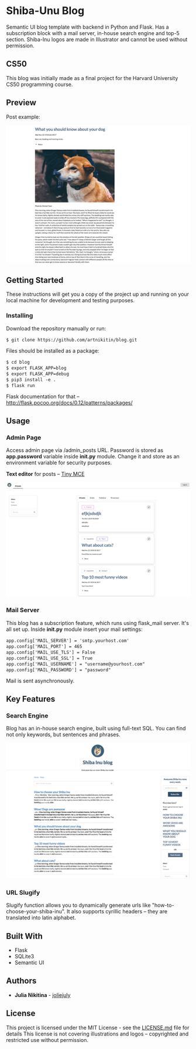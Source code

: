 # Shiba-Unu Blog

Semantic UI blog template with backend in Python and Flask. Has a subscription block with a mail server, in-house search engine and top-5 section. Shiba-Inu logos are made in Illustrator and cannot be used without permission.

## CS50

This blog was initially made as a final project for the Harvard University CS50 programming course.

## Preview

Post example:

![Alt text](blog/static/images/blog_post.jpg?raw=true)

## Getting Started

These instructions will get you a copy of the project up and running on your local machine for development and testing purposes.

### Installing

Download the repository manually or run:

```
$ git clone https://github.com/artnikitin/blog.git
```
Files should be installed as a package:

```
$ cd blog
$ export FLASK_APP=blog
$ export FLASK_APP=debug
$ pip3 install -e .
$ flask run
```

Flask documentation for that – http://flask.pocoo.org/docs/0.12/patterns/packages/

## Usage

### Admin Page

Access admin page via /admin_posts URL.
Password is stored as **app.password** variable inside __init.py__ module. Change it and store as an environment variable for security purposes.

**Text editor** for posts – [Tiny MCE]("https://www.tinymce.com")

![Alt text](blog/static/images/blog_admin.jpg?raw=true)

### Mail Server

This blog has a subscription feature, which runs using flask_mail server. It's all set up.
Inside __init.py__ module insert your mail settings:
```
app.config['MAIL_SERVER'] = 'smtp.yourhost.com'
app.config['MAIL_PORT'] = 465
app.config['MAIL_USE_TLS'] = False
app.config['MAIL_USE_SSL'] = True
app.config['MAIL_USERNAME'] = "username@yourhost.com"
app.config['MAIL_PASSWORD'] = "password"
```
Mail is sent asynchronously.

## Key Features

### Search Engine

Blog has an in-house search engine, built using full-text SQL. You can find not only keywords, but sentences and phrases.

![Alt text](blog/static/images/blog_search.jpg?raw=true)

### URL Slugify

Slugify function allows you to dynamically generate urls like "how-to-choose-your-shiba-inu". It also supports cyrillic headers – they are translated into latin alphabet.

## Built With

* Flask
* SQLite3
* Semantic UI

## Authors

* **Julia Nikitina** - [joliejuly](https://github.com/joliejuly)

## License

This project is licensed under the MIT License - see the [LICENSE.md](/LICENSE.md) file for details
This license is not covering illustrations and logos – copyrighted and restricted use without permission.
